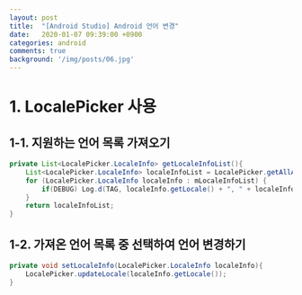 ```yaml
---
layout: post
title:  "[Android Studio] Android 언어 변경"
date:   2020-01-07 09:39:00 +0900
categories: android
comments: true
background: '/img/posts/06.jpg'
---
```


# 1. **LocalePicker** 사용
## 1-1. 지원하는 언어 목록 가져오기

```java
private List<LocalePicker.LocaleInfo> getLocaleInfoList(){
    List<LocalePicker.LocaleInfo> localeInfoList = LocalePicker.getAllAssetLocales(this, false);
    for (LocalePicker.LocaleInfo localeInfo : mLocaleInfoList) {
        if(DEBUG) Log.d(TAG, localeInfo.getLocale() + ", " + localeInfo.getLabel());
    }
    return localeInfoList;
}
```

## 1-2. 가져온 언어 목록 중 선택하여 언어 변경하기

```java
private void setLocaleInfo(LocalePicker.LocaleInfo localeInfo){
    LocalePicker.updateLocale(localeInfo.getLocale());
}
```